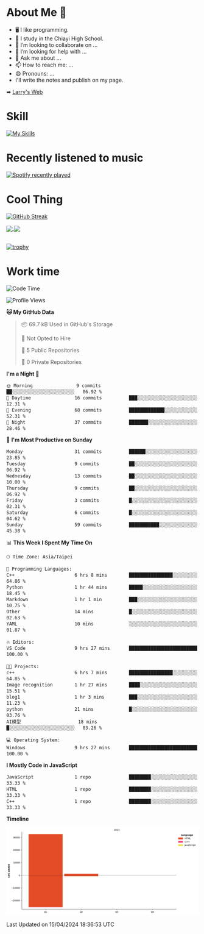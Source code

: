 # About Me 👋

- 🖥  I like programming.
- 🏫 I study in the Chiayi High School.
- 👯 I’m looking to collaborate on ...
- 🤔 I’m looking for help with ...
- 💬 Ask me about ...
- 📫 How to reach me: ...
- 😄 Pronouns: ...
- I'll write the notes and publish on my page.

➡︎ [Larry's Web](https://larryeng.github.io/)

# Skill
[![My Skills](https://skillicons.dev/icons?i=blender,arduino,vscode,visualstudio,pr,github,git,c,cpp,py,html,css,js)](https://skillicons.dev)
# Recently listened to music

[![Spotify recently played](https://spotify-recently-played-readme.vercel.app/api?user=31mqyfrlvkyusmaxegq4pvoow5we)](https://open.spotify.com/user/31mqyfrlvkyusmaxegq4pvoow5we)

# Cool Thing

[![GitHub Streak](https://streak-stats.demolab.com/?user=Larryeng&theme=holi-theme)](https://git.io/streak-stats)

<a href="https://github.com/anuraghazra/github-readme-stats">
  <img height=200 align="center" src="https://github-readme-stats.vercel.app/api?username=Larryeng&theme=github_dark&rank_icon=github" />
</a>
<a href="https://github.com/anuraghazra/convoychat">
  <img height=200 align="center" src="https://github-readme-stats.vercel.app/api/top-langs?username=Larryeng&layout=compact&langs_count=8&card_width=320&theme=github_dark" />
</a>

<br>

<br>

[![trophy](https://github-profile-trophy.vercel.app/?username=Larryeng&theme=darkhub)](https://github.com/ryo-ma/github-profile-trophy)
# Work time
<!--START_SECTION:waka-->
![Code Time](http://img.shields.io/badge/Code%20Time-142%20hrs%2058%20mins-blue)

![Profile Views](http://img.shields.io/badge/Profile%20Views-0-blue)

**🐱 My GitHub Data** 

> 📦 69.7 kB Used in GitHub's Storage 
 > 
> 🚫 Not Opted to Hire
 > 
> 📜 5 Public Repositories 
 > 
> 🔑 0 Private Repositories 
 > 
**I'm a Night 🦉** 

```text
🌞 Morning                9 commits           ██░░░░░░░░░░░░░░░░░░░░░░░   06.92 % 
🌆 Daytime                16 commits          ███░░░░░░░░░░░░░░░░░░░░░░   12.31 % 
🌃 Evening                68 commits          █████████████░░░░░░░░░░░░   52.31 % 
🌙 Night                  37 commits          ███████░░░░░░░░░░░░░░░░░░   28.46 % 
```
📅 **I'm Most Productive on Sunday** 

```text
Monday                   31 commits          ██████░░░░░░░░░░░░░░░░░░░   23.85 % 
Tuesday                  9 commits           ██░░░░░░░░░░░░░░░░░░░░░░░   06.92 % 
Wednesday                13 commits          ██░░░░░░░░░░░░░░░░░░░░░░░   10.00 % 
Thursday                 9 commits           ██░░░░░░░░░░░░░░░░░░░░░░░   06.92 % 
Friday                   3 commits           █░░░░░░░░░░░░░░░░░░░░░░░░   02.31 % 
Saturday                 6 commits           █░░░░░░░░░░░░░░░░░░░░░░░░   04.62 % 
Sunday                   59 commits          ███████████░░░░░░░░░░░░░░   45.38 % 
```


📊 **This Week I Spent My Time On** 

```text
🕑︎ Time Zone: Asia/Taipei

💬 Programming Languages: 
C++                      6 hrs 8 mins        ████████████████░░░░░░░░░   64.86 % 
Python                   1 hr 44 mins        █████░░░░░░░░░░░░░░░░░░░░   18.45 % 
Markdown                 1 hr 1 min          ███░░░░░░░░░░░░░░░░░░░░░░   10.75 % 
Other                    14 mins             █░░░░░░░░░░░░░░░░░░░░░░░░   02.63 % 
YAML                     10 mins             ░░░░░░░░░░░░░░░░░░░░░░░░░   01.87 % 

🔥 Editors: 
VS Code                  9 hrs 27 mins       █████████████████████████   100.00 % 

🐱‍💻 Projects: 
c++                      6 hrs 7 mins        ████████████████░░░░░░░░░   64.85 % 
Image recognition        1 hr 27 mins        ████░░░░░░░░░░░░░░░░░░░░░   15.51 % 
blog1                    1 hr 3 mins         ███░░░░░░░░░░░░░░░░░░░░░░   11.23 % 
python                   21 mins             █░░░░░░░░░░░░░░░░░░░░░░░░   03.76 % 
AI模型                     18 mins             █░░░░░░░░░░░░░░░░░░░░░░░░   03.26 % 

💻 Operating System: 
Windows                  9 hrs 27 mins       █████████████████████████   100.00 % 
```

**I Mostly Code in JavaScript** 

```text
JavaScript               1 repo              ████████░░░░░░░░░░░░░░░░░   33.33 % 
HTML                     1 repo              ████████░░░░░░░░░░░░░░░░░   33.33 % 
C++                      1 repo              ████████░░░░░░░░░░░░░░░░░   33.33 % 
```



**Timeline**

![Lines of Code chart](https://raw.githubusercontent.com/Larryeng/Larryeng/main/assets/bar_graph.png)


 Last Updated on 15/04/2024 18:36:53 UTC
<!--END_SECTION:waka-->
